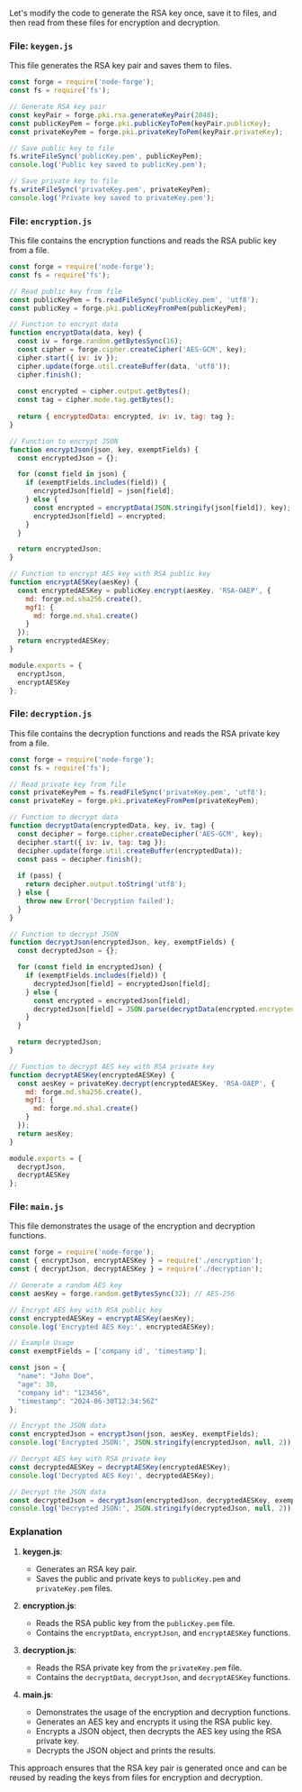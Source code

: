Let's modify the code to generate the RSA key once, save it to files, and then read from these files for encryption and decryption.

### File: `keygen.js`

This file generates the RSA key pair and saves them to files.

```javascript
const forge = require('node-forge');
const fs = require('fs');

// Generate RSA key pair
const keyPair = forge.pki.rsa.generateKeyPair(2048);
const publicKeyPem = forge.pki.publicKeyToPem(keyPair.publicKey);
const privateKeyPem = forge.pki.privateKeyToPem(keyPair.privateKey);

// Save public key to file
fs.writeFileSync('publicKey.pem', publicKeyPem);
console.log('Public key saved to publicKey.pem');

// Save private key to file
fs.writeFileSync('privateKey.pem', privateKeyPem);
console.log('Private key saved to privateKey.pem');
```

### File: `encryption.js`

This file contains the encryption functions and reads the RSA public key from a file.

```javascript
const forge = require('node-forge');
const fs = require('fs');

// Read public key from file
const publicKeyPem = fs.readFileSync('publicKey.pem', 'utf8');
const publicKey = forge.pki.publicKeyFromPem(publicKeyPem);

// Function to encrypt data
function encryptData(data, key) {
  const iv = forge.random.getBytesSync(16);
  const cipher = forge.cipher.createCipher('AES-GCM', key);
  cipher.start({ iv: iv });
  cipher.update(forge.util.createBuffer(data, 'utf8'));
  cipher.finish();
  
  const encrypted = cipher.output.getBytes();
  const tag = cipher.mode.tag.getBytes();
  
  return { encryptedData: encrypted, iv: iv, tag: tag };
}

// Function to encrypt JSON
function encryptJson(json, key, exemptFields) {
  const encryptedJson = {};

  for (const field in json) {
    if (exemptFields.includes(field)) {
      encryptedJson[field] = json[field];
    } else {
      const encrypted = encryptData(JSON.stringify(json[field]), key);
      encryptedJson[field] = encrypted;
    }
  }

  return encryptedJson;
}

// Function to encrypt AES key with RSA public key
function encryptAESKey(aesKey) {
  const encryptedAESKey = publicKey.encrypt(aesKey, 'RSA-OAEP', {
    md: forge.md.sha256.create(),
    mgf1: {
      md: forge.md.sha1.create()
    }
  });
  return encryptedAESKey;
}

module.exports = {
  encryptJson,
  encryptAESKey
};
```

### File: `decryption.js`

This file contains the decryption functions and reads the RSA private key from a file.

```javascript
const forge = require('node-forge');
const fs = require('fs');

// Read private key from file
const privateKeyPem = fs.readFileSync('privateKey.pem', 'utf8');
const privateKey = forge.pki.privateKeyFromPem(privateKeyPem);

// Function to decrypt data
function decryptData(encryptedData, key, iv, tag) {
  const decipher = forge.cipher.createDecipher('AES-GCM', key);
  decipher.start({ iv: iv, tag: tag });
  decipher.update(forge.util.createBuffer(encryptedData));
  const pass = decipher.finish();
  
  if (pass) {
    return decipher.output.toString('utf8');
  } else {
    throw new Error('Decryption failed');
  }
}

// Function to decrypt JSON
function decryptJson(encryptedJson, key, exemptFields) {
  const decryptedJson = {};

  for (const field in encryptedJson) {
    if (exemptFields.includes(field)) {
      decryptedJson[field] = encryptedJson[field];
    } else {
      const encrypted = encryptedJson[field];
      decryptedJson[field] = JSON.parse(decryptData(encrypted.encryptedData, key, encrypted.iv, encrypted.tag));
    }
  }

  return decryptedJson;
}

// Function to decrypt AES key with RSA private key
function decryptAESKey(encryptedAESKey) {
  const aesKey = privateKey.decrypt(encryptedAESKey, 'RSA-OAEP', {
    md: forge.md.sha256.create(),
    mgf1: {
      md: forge.md.sha1.create()
    }
  });
  return aesKey;
}

module.exports = {
  decryptJson,
  decryptAESKey
};
```

### File: `main.js`

This file demonstrates the usage of the encryption and decryption functions.

```javascript
const forge = require('node-forge');
const { encryptJson, encryptAESKey } = require('./encryption');
const { decryptJson, decryptAESKey } = require('./decryption');

// Generate a random AES key
const aesKey = forge.random.getBytesSync(32); // AES-256

// Encrypt AES key with RSA public key
const encryptedAESKey = encryptAESKey(aesKey);
console.log('Encrypted AES Key:', encryptedAESKey);

// Example Usage
const exemptFields = ['company id', 'timestamp'];

const json = {
  "name": "John Doe",
  "age": 30,
  "company id": "123456",
  "timestamp": "2024-06-30T12:34:56Z"
};

// Encrypt the JSON data
const encryptedJson = encryptJson(json, aesKey, exemptFields);
console.log('Encrypted JSON:', JSON.stringify(encryptedJson, null, 2));

// Decrypt AES key with RSA private key
const decryptedAESKey = decryptAESKey(encryptedAESKey);
console.log('Decrypted AES Key:', decryptedAESKey);

// Decrypt the JSON data
const decryptedJson = decryptJson(encryptedJson, decryptedAESKey, exemptFields);
console.log('Decrypted JSON:', JSON.stringify(decryptedJson, null, 2));
```

### Explanation

1. **keygen.js**:
   - Generates an RSA key pair.
   - Saves the public and private keys to `publicKey.pem` and `privateKey.pem` files.

2. **encryption.js**:
   - Reads the RSA public key from the `publicKey.pem` file.
   - Contains the `encryptData`, `encryptJson`, and `encryptAESKey` functions.

3. **decryption.js**:
   - Reads the RSA private key from the `privateKey.pem` file.
   - Contains the `decryptData`, `decryptJson`, and `decryptAESKey` functions.

4. **main.js**:
   - Demonstrates the usage of the encryption and decryption functions.
   - Generates an AES key and encrypts it using the RSA public key.
   - Encrypts a JSON object, then decrypts the AES key using the RSA private key.
   - Decrypts the JSON object and prints the results.

This approach ensures that the RSA key pair is generated once and can be reused by reading the keys from files for encryption and decryption.
